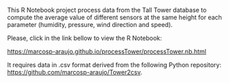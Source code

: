 This R Notebook project process data from the Tall Tower database to compute the average value of different sensors at the same height for each parameter (humidity, pressure, wind direction and speed). 

Please, click in the link bellow to view the R Notebook:

https://marcosp-araujo.github.io/processTower/processTower.nb.html

It requires data in .csv format derived from the following Python repository: https://github.com/marcosp-araujo/Tower2csv.

